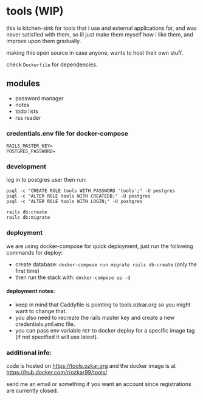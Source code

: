 # tools (WIP)

this is kitchen-sink for tools that i use and external applications for, and was never satisfied with them,
so ill just make them myself how i like them, and improve upon them gradually.

making this open source in case anyone, wants to host their own stuff.

check `Dockerfile` for dependencies.

## modules

- password manager
- notes
- todo lists
- rss reader

### credentials.env file for docker-compose
```
RAILS_MASTER_KEY=
POSTGRES_PASSWORD=
```

### development

log in to postgres user then run:
```shell
psql -c "CREATE ROLE tools WITH PASSWORD 'tools';" -U postgres
psql -c "ALTER ROLE tools WITH CREATEDB;" -U postgres
psql -c "ALTER ROLE tools WITH LOGIN;" -U postgres

rails db:create
rails db:migrate
```
### deployment
we are using docker-compose for quick deployment, just run the following commands for deploy:

- create database: `docker-compose run migrate rails db:create` (only the first time)
- then run the stack with: `docker-compose up -d`

#### deployment notes:
- keep in mind that Caddyfile is pointing to tools.ozkar.org so you might want to change that.
- you also need to recreate the rails master key and create a new credentials.yml.enc file.
- you can pass env variable `REF` to docker deploy for a specific image tag (if not specified it will use latest).

### additional info:
code is hosted on <https://tools.ozkar.org> and the docker image is at <https://hub.docker.com/r/ozkar99/tools/>

send me an email or something if you want an account since registrations are currently closed.

